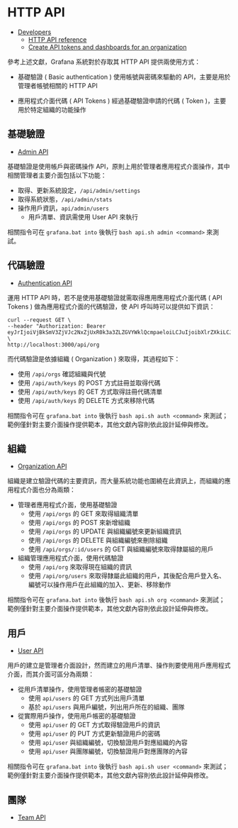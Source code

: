 # HTTP API

+ [Developers](https://grafana.com/docs/grafana/latest/developers/)
    - [HTTP API reference](https://grafana.com/docs/grafana/latest/developers/http_api/)
    - [Create API tokens and dashboards for an organization](https://grafana.com/docs/grafana/latest/developers/http_api/create-api-tokens-for-org/)

參考上述文獻，Grafana 系統對於存取其 HTTP API 提供兩使用方式：

+ 基礎驗證 ( Basic authentication )
使用帳號與密碼來驅動的 API，主要是用於管理者帳號相關的 HTTP API

+ 應用程式介面代碼 ( API Tokens )
經過基礎驗證申請的代碼 ( Token )，主要用於特定組織的功能操作


## 基礎驗證

+ [Admin API](https://grafana.com/docs/grafana/latest/developers/http_api/admin)

基礎驗證是使用帳戶與密碼操作 API，原則上用於管理者應用程式介面操作，其中相關管理者主要介面包括以下功能：

+ 取得、更新系統設定，```/api/admin/settings```
+ 取得系統狀態，```/api/admin/stats```
+ 操作用戶資訊，```api/admin/users```
    - 用戶清單、資訊需使用 User API 來執行

相關指令可在 ```grafana.bat into``` 後執行 ```bash api.sh admin <command>``` 來測試。

## 代碼驗證

+ [Authentication API](https://grafana.com/docs/grafana/latest/developers/http_api/auth/)

運用 HTTP API 時，若不是使用基礎驗證就需取得應用應用程式介面代碼 ( API Tokens ) 做為應用程式介面的代碼驗證，使 API 呼叫時可以提供如下資訊：

```
curl --request GET \
--header "Authorization: Bearer eyJrIjoiVjBkSmV3ZjVJc2NxZjUxR0k3a3ZLZGVYWklQcmpaeloiLCJuIjoibXlrZXkiLCJpZCI6MX0=" \
http://localhost:3000/api/org
```

而代碼驗證是依據組織 ( Organization ) 來取得，其過程如下：

+ 使用 ```/api/orgs``` 確認組織與代號
+ 使用 ```/api/auth/keys``` 的 POST 方式註冊並取得代碼
+ 使用 ```/api/auth/keys``` 的 GET 方式取得註冊代碼清單
+ 使用 ```/api/auth/keys``` 的 DELETE 方式來移除代碼

相關指令可在 ```grafana.bat into``` 後執行 ```bash api.sh auth <command>``` 來測試；範例僅針對主要介面操作提供範本，其他文獻內容則依此設計延伸與修改。

## 組織

+ [Organization API](https://grafana.com/docs/grafana/latest/developers/http_api/org/)

組織是建立驗證代碼的主要資訊，而大量系統功能也圍繞在此資訊上，而組織的應用程式介面也分為兩類：

+ 管理者應用程式介面，使用基礎驗證
    - 使用 ```/api/orgs``` 的 GET 來取得組織清單
    - 使用 ```/api/orgs``` 的 POST 來新增組織
    - 使用 ```/api/orgs``` 的 UPDATE 與組織編號來更新組織資訊
    - 使用 ```/api/orgs``` 的 DELETE 與組織編號來刪除組織
    - 使用 ```/api/orgs/:id/users``` 的 GET 與組織編號來取得隸屬組的用戶
+ 組織管理應用程式介面，使用代碼驗證
    - 使用 ```/api/org``` 來取得現在組織的資訊
    - 使用 ```/api/org/users``` 來取得隸屬此組織的用戶，其後配合用戶登入名、編號可以操作用戶在此組織的加入、更新、移除動作

相關指令可在 ```grafana.bat into``` 後執行 ```bash api.sh org <command>``` 來測試；範例僅針對主要介面操作提供範本，其他文獻內容則依此設計延伸與修改。

## 用戶

+ [User API](https://grafana.com/docs/grafana/latest/developers/http_api/user/)

用戶的建立是管理者介面設計，然而建立的用戶清單、操作則要使用用戶應用程式介面，而其介面可區分為兩類：

+ 從用戶清單操作，使用管理者帳密的基礎驗證
    - 使用 ```api/users``` 的 GET 方式列出用戶清單
    - 基於 ```api/users``` 與用戶編號，列出用戶所在的組織、團隊
+ 從實際用戶操作，使用用戶帳密的基礎驗證
    - 使用 ```api/user``` 的 GET 方式取得驗證用戶的資訊
    - 使用 ```api/user``` 的 PUT 方式更新驗證用戶的密碼
    - 使用 ```api/user``` 與組織編號，切換驗證用戶對應組織的內容
    - 使用 ```api/user``` 與團隊編號，切換驗證用戶對應團隊的內容

相關指令可在 ```grafana.bat into``` 後執行 ```bash api.sh user <command>``` 來測試；範例僅針對主要介面操作提供範本，其他文獻內容則依此設計延伸與修改。

## 團隊

+ [Team API](https://grafana.com/docs/grafana/latest/developers/http_api/team/)
